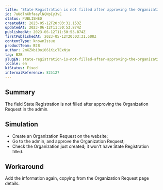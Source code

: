 ```yaml
---
title: 'State Registration is not filled after approving the Organization Request'
id: 7uUdlnXhfaaylNQNpIy3vE
status: PUBLISHED
createdAt: 2023-05-12T20:03:31.153Z
updatedAt: 2023-06-12T11:50:53.874Z
publishedAt: 2023-06-12T11:50:53.874Z
firstPublishedAt: 2023-05-12T20:03:31.600Z
contentType: knownIssue
productTeam: B2B
author: 2mXZkbi0oi061KicTExNjo
tag: B2B
slugEN: state-registration-is-not-filled-after-approving-the-organization-request
locale: en
kiStatus: Fixed
internalReference: 825127
---
```


## Summary


The field State Registration is not filled after approving the Organization Request in the admin.


##

## Simulation



- Create an Organization Request on the website;
- Go to the admin, and approve the Organization Request;
- Check the Organization just created; it won't have State Registration filled.


##

## Workaround


Add the information again, copying from the Organization Request page details.




